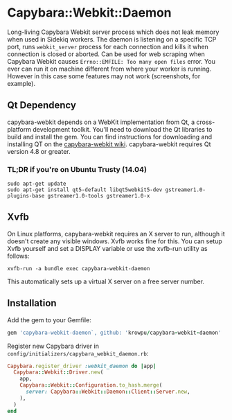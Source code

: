 Capybara::Webkit::Daemon
========================

Long-living Capybara Webkit server process which does not leak memory
when used in Sidekiq workers. The daemon is listening on a specific TCP
port, runs `webkit_server` process for each connection and kills it when
connection is closed or aborted. Can be used for web scraping when
Capybara Webkit causes `Errno::EMFILE: Too many open files` error.
You ever can run it on machine different from where your worker is running.
However in this case some features may not work (screenshots, for example).

Qt Dependency
-------------

capybara-webkit depends on a WebKit implementation from Qt, a cross-platform
development toolkit. You'll need to download the Qt libraries to build and
install the gem. You can find instructions for downloading and installing QT on
the
[capybara-webkit wiki](https://github.com/thoughtbot/capybara-webkit/wiki/Installing-Qt-and-compiling-capybara-webkit).
capybara-webkit requires Qt version 4.8 or greater.

### TL;DR if you're on Ubuntu Trusty (14.04)

```
sudo apt-get update
sudo apt-get install qt5-default libqt5webkit5-dev gstreamer1.0-plugins-base gstreamer1.0-tools gstreamer1.0-x
```

Xvfb
----

On Linux platforms, capybara-webkit requires an X server to run,
although it doesn't create any visible windows. Xvfb works fine for this.
You can setup Xvfb yourself and set a DISPLAY variable or use the xvfb-run
utility as follows:

```
xvfb-run -a bundle exec capybara-webkit-daemon
```

This automatically sets up a virtual X server on a free server number.

Installation
------------

Add the gem to your Gemfile:

```ruby
gem 'capybara-webkit-daemon`, github: 'krowpu/capybara-webkit-daemon'
```

Register new Capybara driver in `config/initializers/capybara_webkit_daemon.rb`:

```ruby
Capybara.register_driver :webkit_daemon do |app|
  Capybara::Webkit::Driver.new(
    app,
    Capybara::Webkit::Configuration.to_hash.merge(
      server: Capybara::Webkit::Daemon::Client::Server.new,
    ),
  )
end
```
